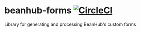 # beanhub-forms [![CircleCI](https://dl.circleci.com/status-badge/img/gh/LaunchPlatform/beanhub-forms/tree/master.svg?style=svg)](https://dl.circleci.com/status-badge/redirect/gh/LaunchPlatform/beanhub-forms/tree/master)
Library for generating and processing BeanHub's custom forms
